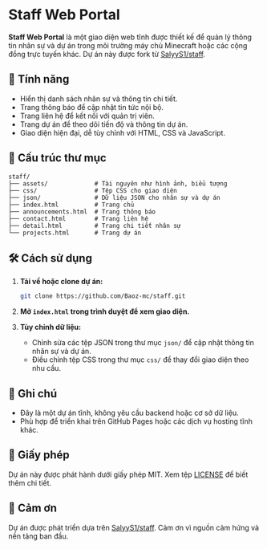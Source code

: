 # Staff Web Portal

**Staff Web Portal** là một giao diện web tĩnh được thiết kế để quản lý thông tin nhân sự và dự án trong môi trường máy chủ Minecraft hoặc các cộng đồng trực tuyến khác. Dự án này được fork từ [SalyyS1/staff](https://github.com/SalyyS1/staff).

## 🚀 Tính năng

* Hiển thị danh sách nhân sự và thông tin chi tiết.
* Trang thông báo để cập nhật tin tức nội bộ.
* Trang liên hệ để kết nối với quản trị viên.
* Trang dự án để theo dõi tiến độ và thông tin dự án.
* Giao diện hiện đại, dễ tùy chỉnh với HTML, CSS và JavaScript.

## 📁 Cấu trúc thư mục

```plaintext
staff/
├── assets/             # Tài nguyên như hình ảnh, biểu tượng
├── css/                # Tệp CSS cho giao diện
├── json/               # Dữ liệu JSON cho nhân sự và dự án
├── index.html          # Trang chủ
├── announcements.html  # Trang thông báo
├── contact.html        # Trang liên hệ
├── detail.html         # Trang chi tiết nhân sự
└── projects.html       # Trang dự án
```



## 🛠️ Cách sử dụng

1. **Tải về hoặc clone dự án:**

   ```bash
   git clone https://github.com/Baoz-mc/staff.git
   ```



2. **Mở `index.html` trong trình duyệt để xem giao diện.**

3. **Tùy chỉnh dữ liệu:**

   * Chỉnh sửa các tệp JSON trong thư mục `json/` để cập nhật thông tin nhân sự và dự án.
   * Điều chỉnh tệp CSS trong thư mục `css/` để thay đổi giao diện theo nhu cầu.

## 📌 Ghi chú

* Đây là một dự án tĩnh, không yêu cầu backend hoặc cơ sở dữ liệu.
* Phù hợp để triển khai trên GitHub Pages hoặc các dịch vụ hosting tĩnh khác.

## 📄 Giấy phép

Dự án này được phát hành dưới giấy phép MIT. Xem tệp [LICENSE](LICENSE) để biết thêm chi tiết.

## 🙌 Cảm ơn

Dự án được phát triển dựa trên [SalyyS1/staff](https://github.com/SalyyS1/staff). Cảm ơn vì nguồn cảm hứng và nền tảng ban đầu.


